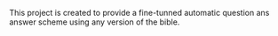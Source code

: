 This project is created to provide a fine-tunned automatic question ans answer scheme using any version of the bible.

